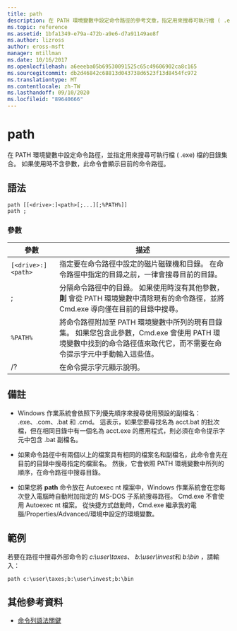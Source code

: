 ```yaml
---
title: path
description: 在 PATH 環境變數中設定命令路徑的參考文章，指定用來搜尋可執行檔 ( .exe) 檔的目錄集合。
ms.topic: reference
ms.assetid: 1bfa1349-e79a-472b-a9e6-d7a91149ae8f
ms.author: lizross
author: eross-msft
manager: mtillman
ms.date: 10/16/2017
ms.openlocfilehash: a6eeeba05b69530091525c65c49606902ca8c165
ms.sourcegitcommit: db2d46842c68813d043738d6523f13d8454fc972
ms.translationtype: MT
ms.contentlocale: zh-TW
ms.lasthandoff: 09/10/2020
ms.locfileid: "89640666"
---
```

# <a name="path"></a>path

在 PATH 環境變數中設定命令路徑，並指定用來搜尋可執行檔 ( .exe) 檔的目錄集合。 如果使用時不含參數，此命令會顯示目前的命令路徑。

## <a name="syntax"></a>語法

```
path [[<drive>:]<path>[;...][;%PATH%]]
path ;
```

### <a name="parameters"></a>參數

| 參數 | 描述 |
|--|--|
| `[<drive>:]<path>` | 指定要在命令路徑中設定的磁片磁碟機和目錄。 在命令路徑中指定的目錄之前，一律會搜尋目前的目錄。 |
| ; | 分隔命令路徑中的目錄。 如果使用時沒有其他參數， **則** 會從 PATH 環境變數中清除現有的命令路徑，並將 Cmd.exe 導向僅在目前的目錄中搜尋。 |
| `%PATH%` | 將命令路徑附加至 PATH 環境變數中所列的現有目錄集。 如果您包含此參數，Cmd.exe 會使用 PATH 環境變數中找到的命令路徑值來取代它，而不需要在命令提示字元中手動輸入這些值。 |
| /? | 在命令提示字元顯示說明。 |

## <a name="remarks"></a>備註


- Windows 作業系統會依照下列優先順序來搜尋使用預設的副檔名： .exe、.com、.bat 和 .cmd。 這表示，如果您要尋找名為 acct.bat 的批次檔，但在相同目錄中有一個名為 acct.exe 的應用程式，則必須在命令提示字元中包含 .bat 副檔名。

- 如果命令路徑中有兩個以上的檔案具有相同的檔案名和副檔名，此命令會先在目前的目錄中搜尋指定的檔案名。 然後，它會依照 PATH 環境變數中所列的順序，在命令路徑中搜尋目錄。

- 如果您將 **path** 命令放在 Autoexec nt 檔案中，Windows 作業系統會在您每次登入電腦時自動附加指定的 MS-DOS 子系統搜尋路徑。 Cmd.exe 不會使用 Autoexec nt 檔案。 從快捷方式啟動時，Cmd.exe 繼承我的電腦/Properties/Advanced/環境中設定的環境變數。

## <a name="examples"></a>範例

若要在路徑中搜尋外部命令的 *c:\user\taxes*、 *b:\user\invest*和 *b:\bin* ，請輸入：

```
path c:\user\taxes;b:\user\invest;b:\bin
```

## <a name="additional-references"></a>其他參考資料

- [命令列語法關鍵](command-line-syntax-key.md)
